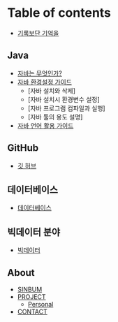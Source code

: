 # Table of contents

* [기록보단 기억을](README.md)

## Java

* [자바는 무엇인가?](java/WhatIsJava.md) 
* [자바 환경설정 가이드](java/JavaEnvGuide.md)
  * [자바 설치와 삭제]
  * [자바 설치시 환경변수 설정]
  * [자바 프로그램 컴파일과 실행]
  * [자바 툴의 용도 설명]
* [자바 언어 활용 가이드](java/javaUseGuide.md)

## GitHub

* [깃 허브](undefined.md)

## 데이터베이스

* [데이터베이스](undefined-1.md)

## 빅데이터 분야

* [빅데이터](undefined-2.md)

## About

* [SINBUM](about/sinbum.md)
* [PROJECT](about/project.md)
  * [Personal](about/project/personal.md)
* [CONTACT](about/contact.md)
